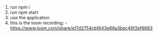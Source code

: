 1) run npm i 
2) run npm start
3) use the application 
4) this is the loom recording: - https://www.loom.com/share/ef7d2754cb1643e69a3bec46f2ef6683
